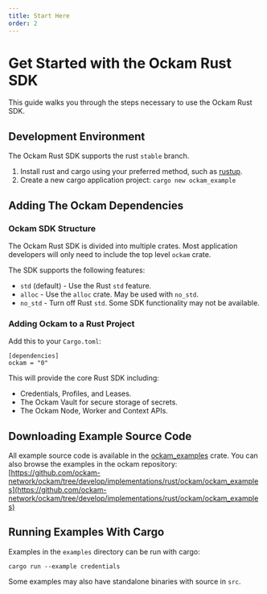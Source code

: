 ```yaml
---
title: Start Here
order: 2
---
```


# Get Started with the Ockam Rust SDK

This guide walks you through the steps necessary to use the Ockam Rust SDK.

## Development Environment

The Ockam Rust SDK supports the rust `stable` branch.

1. Install rust and cargo using your preferred method, such as [rustup](https://rustup.rs/).
1. Create a new cargo application project: `cargo new ockam_example`

## Adding The Ockam Dependencies

### Ockam SDK Structure

The Ockam Rust SDK is divided into multiple crates. Most application developers will only need to include the top level
`ockam` crate.

The SDK supports the following features:

- `std` (default) - Use the Rust `std` feature.
- `alloc` - Use the `alloc` crate. May be used with `no_std`.
- `no_std` - Turn off Rust `std`. Some SDK functionality may not be available.

### Adding Ockam to a Rust Project

Add this to your `Cargo.toml`:

```
[dependencies]
ockam = "0"
```

This will provide the core Rust SDK including:

- Credentials, Profiles, and Leases.
- The Ockam Vault for secure storage of secrets.
- The Ockam Node, Worker and Context APIs.

## Downloading Example Source Code

All example source code is available in the [ockam_examples](TODO) crate. You can also browse the examples in the ockam
repository: [https://github.com/ockam-network/ockam/tree/develop/implementations/rust/ockam/ockam_examples](https://github.com/ockam-network/ockam/tree/develop/implementations/rust/ockam/ockam_examples)

## Running Examples With Cargo

Examples in the `examples` directory can be run with cargo:

`cargo run --example credentials`

Some examples may also have standalone binaries with source in `src`.
